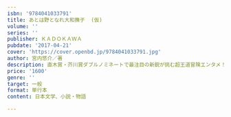 ```yaml
---
isbn: '9784041033791'
title: あとは野となれ大和撫子  (仮)
volume: ''
series: ''
publisher: ＫＡＤＯＫＡＷＡ
pubdate: '2017-04-21'
cover: 'https://cover.openbd.jp/9784041033791.jpg'
author: 宮内悠介／著
description: 直木賞・芥川賞ダブルノミネートで最注目の新鋭が挑む超王道冒険エンタメ！
price: '1600'
genre: ''
target: 一般
format: 単行本
content: 日本文学、小説・物語

---
```

